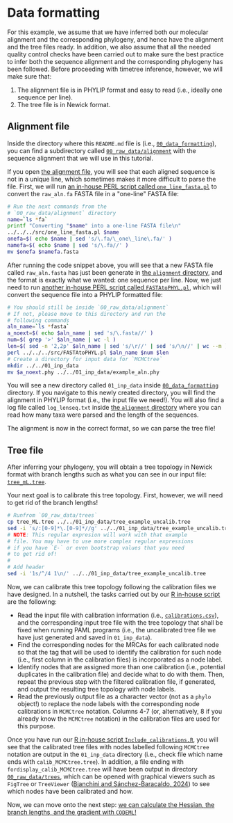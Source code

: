 # Data formatting

For this example, we assume that we have inferred both our molecular alignment and the corresponding phylogeny, and hence have the alignment and the tree files ready. In addition, we also assume that all the needed quality control checks have been carried out to make sure the best practice to infer both the sequence alignment and the corresponding phylogeny has been followed. Before proceeding with timetree inference, however, we will make sure that:

1. The alignment file is in PHYLIP format and easy to read (i.e., ideally one sequence per line).
2. The tree file is in Newick format.

## Alignment file

Inside the directory where this `README.md` file is (i.e., [`00_data_formatting`](README.md)), you can find a subdirectory called [`00_raw_data/alignment`](00_raw_data/alignment) with the sequence alignment that we will use in this tutorial.

If you open [the alignment file](00_raw_data/alignment/raw_aln.fa), you will see that each aligned sequence is not in a unique line, which sometimes makes it more difficult to parse the file. First, we will run [an in-house PERL script called `one_line_fasta.pl`](../src/one_line_fasta.pl) to convert the `raw_aln.fa` FASTA file in a "one-line" FASTA file:

```sh
# Run the next commands from the 
# `00_raw_data/alignment` directory
name=`ls *fa`
printf "Converting "$name" into a one-line FASTA file\n"
../../../src/one_line_fasta.pl $name
onefa=$( echo $name | sed 's/\.fa/\_one\_line\.fa/' )
namefa=$( echo $name | sed 's/\.fa//' )
mv $onefa $namefa.fasta
```

After running the code snippet above, you will see that a new FASTA file called `raw_aln.fasta` has just been generate in [the `alignment` directory](00_raw_data/alignment/), and the format is exactly what we wanted: one sequence per line. Now, we just need to run [another in-house PERL script called `FASTAtoPHYL.pl`](../../src/FASTAtoPHYL.pl), which will convert the sequence file into a PHYLIP formatted file:

```sh
# You should still be inside `00_raw_data/alignment`
# If not, please move to this directory and run the
# following commands
aln_name=`ls *fasta`
a_noext=$( echo $aln_name | sed 's/\.fasta//' )
num=$( grep '>' $aln_name | wc -l )
len=$( sed -n '2,2p' $aln_name | sed 's/\r//' | sed 's/\n//' | wc --m )
perl ../../../src/FASTAtoPHYL.pl $aln_name $num $len 
# Create a directory for input data for `MCMCtree`
mkdir ../../01_inp_data
mv $a_noext.phy ../../01_inp_data/example_aln.phy
```

You will see a new directory called `01_inp_data` inside [`00_data_formatting`](README.md) directory. If you navigate to this newly created directory, you will find the alignment in PHYLIP format (i.e., the input file we need!). You will also find a log file called `log_lenseq.txt` inside [the `alignment` directory](00_raw_data/alignment/) where you can read how many taxa were parsed and the length of the sequences.

The alignment is now in the correct format, so we can parse the tree file!

## Tree file

After inferring your phylogeny, you will obtain a tree topology in Newick format with branch lengths such as what you can see in our input file: [`tree_mL.tree`](00_raw_data/trees/tree_ML.tree).

Your next goal is to calibrate this tree topology. First, however, we will need to get rid of the branch lengths!

```sh
# Runfrom `00_raw_data/trees`
cp tree_ML.tree ../../01_inp_data/tree_example_uncalib.tree
sed -i 's/:[0-9]*\.[0-9]*//g' ../../01_inp_data/tree_example_uncalib.tree
# NOTE: This regular expresion will work with that example
# file. You may have to use more complex regular expressions
# if you have `E-` or even bootstrap values that you need
# to get rid of!
#
# Add header
sed -i '1s/^/4 1\n/' ../../01_inp_data/tree_example_uncalib.tree
```

Now, we can calibrate this tree topology following the calibration files we have designed. In a nutshell, the tasks carried out by our [R in-house script](scripts/Include_calibrations.R) are the following:

* Read the input file with calibration information (i.e., [`calibrations.csv`](00_raw_data/calibs/calibrations.csv)), and the corresponding input tree file with the tree topology that shall be fixed when running PAML programs (i.e., the uncalibrated tree file we have just generated and saved in `01_inp_data`).
* Find the corresponding nodes for the MRCAs for each calibrated node so that the tag that will be used to identify the calibration for such node (i.e., first column in the calibration files) is incorporated as a node label.
* Identify nodes that are assigned more than one calibration (i.e., potential duplicates in the calibration file) and decide what to do with them. Then, repeat the previous step with the filtered calibration file, if generated, and output the resulting tree topology with node labels.
* Read the previously output file as a character vector (not as a `phylo` object!) to replace the node labels with the corresponding node calibrations in `MCMCtree` notation. Columns 4-7 (or, alternatively, 8 if you already know the `MCMCtree` notation) in the calibration files are used for this purpose.

Once you have run our [R in-house script `Include_calibrations.R`](scripts/Include_calibrations.R), you will see that the calibrated tree files with nodes labelled following `MCMCtree` notation are output in the `01_inp_data` directory (i.e., check file which name ends with `calib_MCMCtree.tree`). In addition, a file ending with `fordisplay_calib_MCMCtree.tree` will have been output in directory [`00_raw_data/trees`](00_raw_data/trees/), which can be opened with graphical viewers such as `FigTree` or `TreeViewer` ([Bianchini and Sánchez-Baracaldo, 2024](https://onlinelibrary.wiley.com/doi/10.1002/ece3.10873)) to see which nodes have been calibrated and how.

Now, we can move onto the next step: [we can calculate the Hessian, the branch lengths, and the gradient with `CODEML`!](../01_PAML/00_CODEML/README.md)
